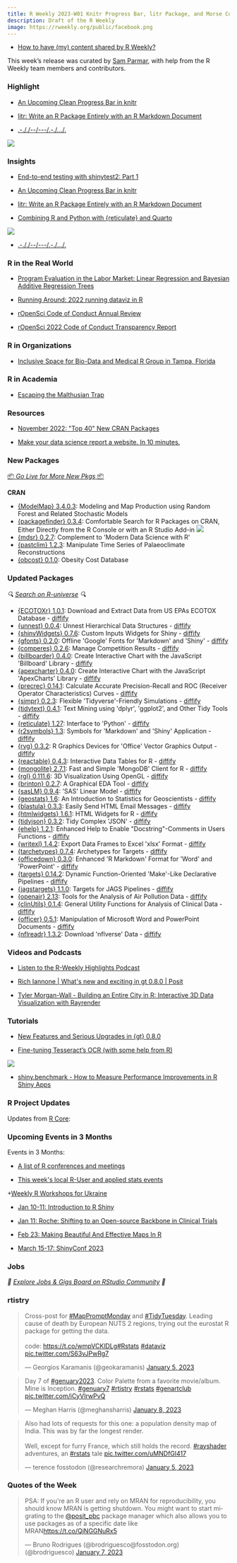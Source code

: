 ```yaml
---
title: R Weekly 2023-W01 Knitr Progress Bar, litr Package, and Morse Code in R
description: Draft of the R Weekly
image: https://rweekly.org/public/facebook.png
---
```



+ [How to have (my) content shared by R Weekly?](https://github.com/rweekly/rweekly.org#how-to-have-my-content-shared-by-r-weekly)

This week’s release was curated by [Sam Parmar](www.github.com/parmsam), with help from the R Weekly team members and contributors.



###  Highlight

+ [An Upcoming Clean Progress Bar in knitr](https://yihui.org/en/2023/01/knitr-progress-bar/)

+ [litr: Write an R Package Entirely with an R Markdown Document](https://yihui.org/en/2023/01/litr-package/)

+ [.-././--/---/.-./.../.](https://www.rostrum.blog/2023/01/06/remorse/)

![](https://raw.githubusercontent.com/rweekly/image/master/2023/W01/morse_600.png)

### Insights

+ [End-to-end testing with shinytest2: Part 1](https://www.jumpingrivers.com/blog/end-to-end-testing-shinytest2-part-1/)

+ [An Upcoming Clean Progress Bar in knitr](https://yihui.org/en/2023/01/knitr-progress-bar/)

+ [litr: Write an R Package Entirely with an R Markdown Document](https://yihui.org/en/2023/01/litr-package/)

+ [Combining R and Python with {reticulate} and Quarto](https://nrennie.rbind.io/blog/combining-r-and-python-with-reticulate-and-quarto/)

![](https://raw.githubusercontent.com/rweekly/image/master/2023/W01/and_600.jpg)

+ [.-././--/---/.-./.../.](https://www.rostrum.blog/2023/01/06/remorse/)

### R in the Real World

+ [Program Evaluation in the Labor Market: Linear Regression and Bayesian Additive Regression Trees](https://boiled-data.github.io/BartLabor.html)

+ [Running Around: 2022 running dataviz in R](https://quantixed.org/2023/01/02/running-around-2022-running-dataviz-in-r/)

+ [rOpenSci Code of Conduct Annual Review](https://ropensci.org/blog/2023/01/06/conduct2023/)

+ [rOpenSci 2022 Code of Conduct Transparency Report](https://ropensci.org/blog/2023/01/06/transparency2022/)

###  R in Organizations

+ [Inclusive Space for Bio-Data and Medical R Group in Tampa, Florida](https://www.r-consortium.org/blog/2023/01/06/inclusive-space-for-bio-data-and-medical-r-group-in-tampa-florida)

###  R in Academia

+ [Escaping the Malthusian Trap](https://kieranhealy.org/blog/archives/2023/01/08/escaping-the-malthusian-trap/)

###  Resources

+ [November 2022: "Top 40" New CRAN Packages](https://rviews.rstudio.com/2023/01/03/november-2022-top-40-new-cran-packages/)

+ [Make your data science report a website. In 10 minutes.](https://github.com/holtzy/data_analysis_website)


###  New Packages

<p class="added-hostname"><a href="https://rweekly.org/live" target="_blank" class="externalLink">📦 <i>Go Live for More New Pkgs</i> 📦</a></p>


**CRAN**

+ [{ModelMap} 3.4.0.3](https://cran.r-project.org/package=ModelMap): Modeling and Map Production using Random Forest and Related Stochastic Models
+ [{packagefinder} 0.3.4](https://cran.r-project.org/package=packagefinder): Comfortable Search for R Packages on CRAN, Either Directly from the R Console or with an R Studio Add-in
![](https://raw.githubusercontent.com/rweekly/image/master/2023/W01/packagefinder_600.png)
+ [{mdsr} 0.2.7](https://cran.r-project.org/package=mdsr): Complement to 'Modern Data Science with R'
+ [{pastclim} 1.2.3](https://cran.r-project.org/package=pastclim): Manipulate Time Series of Palaeoclimate Reconstructions
+ [{obcost} 0.1.0](https://cran.r-project.org/package=obcost): Obesity Cost Database


### Updated Packages

<i>🔍 [Search on R-universe](https://r-universe.dev/search/) 🔍</i>

+ [{ECOTOXr} 1.0.1](https://cran.r-project.org/package=ECOTOXr): Download and Extract Data from US EPAs ECOTOX Database - [diffify](https://diffify.com/R/ECOTOXr)
+ [{unnest} 0.0.4](https://cran.r-project.org/package=unnest): Unnest Hierarchical Data Structures - [diffify](https://diffify.com/R/unnest)
+ [{shinyWidgets} 0.7.6](https://cran.r-project.org/package=shinyWidgets): Custom Inputs Widgets for Shiny - [diffify](https://diffify.com/R/shinyWidgets)
+ [{gfonts} 0.2.0](https://cran.r-project.org/package=gfonts): Offline 'Google' Fonts for 'Markdown' and 'Shiny' - [diffify](https://diffify.com/R/gfonts)
+ [{comperes} 0.2.6](https://cran.r-project.org/package=comperes): Manage Competition Results - [diffify](https://diffify.com/R/comperes)
+ [{billboarder} 0.4.0](https://cran.r-project.org/package=billboarder): Create Interactive Chart with the JavaScript 'Billboard' Library - [diffify](https://diffify.com/R/billboarder)
+ [{apexcharter} 0.4.0](https://cran.r-project.org/package=apexcharter): Create Interactive Chart with the JavaScript 'ApexCharts' Library - [diffify](https://diffify.com/R/apexcharter)
+ [{precrec} 0.14.1](https://cran.r-project.org/package=precrec): Calculate Accurate Precision-Recall and ROC (Receiver Operator Characteristics) Curves - [diffify](https://diffify.com/R/precrec)
+ [{simpr} 0.2.3](https://cran.r-project.org/package=simpr): Flexible 'Tidyverse'-Friendly Simulations - [diffify](https://diffify.com/R/simpr)
+ [{tidytext} 0.4.1](https://cran.r-project.org/package=tidytext): Text Mining using 'dplyr', 'ggplot2', and Other Tidy Tools - [diffify](https://diffify.com/R/tidytext)
+ [{reticulate} 1.27](https://cran.r-project.org/package=reticulate): Interface to 'Python' - [diffify](https://diffify.com/R/reticulate)
+ [{r2symbols} 1.3](https://cran.r-project.org/package=r2symbols): Symbols for 'Markdown' and 'Shiny' Application - [diffify](https://diffify.com/R/r2symbols)
+ [{rvg} 0.3.2](https://cran.r-project.org/package=rvg): R Graphics Devices for 'Office' Vector Graphics Output - [diffify](https://diffify.com/R/rvg)
+ [{reactable} 0.4.3](https://cran.r-project.org/package=reactable): Interactive Data Tables for R - [diffify](https://diffify.com/R/reactable)
+ [{mongolite} 2.7.1](https://cran.r-project.org/package=mongolite): Fast and Simple 'MongoDB' Client for R - [diffify](https://diffify.com/R/mongolite)
+ [{rgl} 0.111.6](https://cran.r-project.org/package=rgl): 3D Visualization Using OpenGL - [diffify](https://diffify.com/R/rgl)
+ [{brinton} 0.2.7](https://cran.r-project.org/package=brinton): A Graphical EDA Tool - [diffify](https://diffify.com/R/brinton)
+ [{sasLM} 0.9.4](https://cran.r-project.org/package=sasLM): 'SAS' Linear Model - [diffify](https://diffify.com/R/sasLM)
+ [{geostats} 1.6](https://cran.r-project.org/package=geostats): An Introduction to Statistics for Geoscientists - [diffify](https://diffify.com/R/geostats)
+ [{blastula} 0.3.3](https://cran.r-project.org/package=blastula): Easily Send HTML Email Messages - [diffify](https://diffify.com/R/blastula)
+ [{htmlwidgets} 1.6.1](https://cran.r-project.org/package=htmlwidgets): HTML Widgets for R - [diffify](https://diffify.com/R/htmlwidgets)
+ [{tidyjson} 0.3.2](https://cran.r-project.org/package=tidyjson): Tidy Complex 'JSON' - [diffify](https://diffify.com/R/tidyjson)
+ [{ehelp} 1.2.1](https://cran.r-project.org/package=ehelp): Enhanced Help to Enable "Docstring"-Comments in Users Functions - [diffify](https://diffify.com/R/ehelp)
+ [{writexl} 1.4.2](https://cran.r-project.org/package=writexl): Export Data Frames to Excel 'xlsx' Format - [diffify](https://diffify.com/R/writexl)
+ [{tarchetypes} 0.7.4](https://cran.r-project.org/package=tarchetypes): Archetypes for Targets - [diffify](https://diffify.com/R/tarchetypes)
+ [{officedown} 0.3.0](https://cran.r-project.org/package=officedown): Enhanced 'R Markdown' Format for 'Word' and 'PowerPoint' - [diffify](https://diffify.com/R/officedown)
+ [{targets} 0.14.2](https://cran.r-project.org/package=targets): Dynamic Function-Oriented 'Make'-Like Declarative Pipelines - [diffify](https://diffify.com/R/targets)
+ [{jagstargets} 1.1.0](https://cran.r-project.org/package=jagstargets): Targets for JAGS Pipelines - [diffify](https://diffify.com/R/jagstargets)
+ [{openair} 2.13](https://cran.r-project.org/package=openair): Tools for the Analysis of Air Pollution Data - [diffify](https://diffify.com/R/openair)
+ [{clinUtils} 0.1.4](https://cran.r-project.org/package=clinUtils): General Utility Functions for Analysis of Clinical Data - [diffify](https://diffify.com/R/clinUtils)
+ [{officer} 0.5.1](https://cran.r-project.org/package=officer): Manipulation of Microsoft Word and PowerPoint Documents - [diffify](https://diffify.com/R/officer)
+ [{nflreadr} 1.3.2](https://cran.r-project.org/package=nflreadr): Download 'nflverse' Data - [diffify](https://diffify.com/R/nflreadr)

###  Videos and Podcasts

* [Listen to the R-Weekly Highlights Podcast](https://rweekly.fireside.fm/)

+ [Rich Iannone | What's new and exciting in gt 0.8.0 | Posit](https://www.youtube.com/watch?v=5bVVX7mzOk8)

+ [Tyler Morgan-Wall - Building an Entire City in R: Interactive 3D Data Visualization with Rayrender](https://www.youtube.com/watch?v=8NV5MxcaWR4)

###  Tutorials

+ [New Features and Serious Upgrades in {gt} 0.8.0](https://posit.co/blog/new-features-upgrades-in-gt-0-8-0/)

+ [Fine-tuning Tesseract’s OCR (with some help from R)](https://arcruz0.github.io/posts/finetuning-tess/)

![](https://raw.githubusercontent.com/rweekly/image/master/2023/W01/Tesseract_OCR_animation.gif)

+ [shiny.benchmark - How to Measure Performance Improvements in R Shiny Apps](https://appsilon.com/shiny-benchmark-measuring-app-performance/)

<!--<div class="post-more-begin></div><div class="post-more-end"></div>-->

###  R Project Updates

Updates from [R Core](http://developer.r-project.org/blosxom.cgi/R-devel/NEWS):

###  Upcoming Events in 3 Months

Events in 3 Months:


+ [A list of R conferences and meetings](https://jumpingrivers.github.io/meetingsR/events.html)

+ [This week's local R-User and applied stats events](https://community.rstudio.com/c/irl)

+[Weekly R Workshops for Ukraine](https://sites.google.com/view/dariia-mykhailyshyna/main/r-workshops-for-ukraine)

+ [Jan 10-11: Introduction to R Shiny](https://www.physalia-courses.org/courses-workshops/shiny/)

+ [Jan 11: Roche: Shifting to an Open-source Backbone in Clinical Trials](https://posit.co/blog/roche-shifting-to-an-open-source-backbone-in-clinical-trials/)

+ [Feb 23: Making Beautiful And Effective Maps In R](https://www.prstatistics.com/course/making-beautiful-and-effective-maps-in-r-mapr04/)

+ [March 15-17: ShinyConf 2023](https://shinyconf.appsilon.com/registration/?utm_medium=social&utm_source=twitter&utm_campaign=register-sm)

### Jobs

<i>💼 [Explore Jobs & Gigs Board on RStudio Community](https://community.rstudio.com/c/jobs/) 💼</i>

###  rtistry

<blockquote class="twitter-tweet"><p lang="en" dir="ltr">Cross-post for <a href="https://twitter.com/hashtag/MapPromptMonday?src=hash&amp;ref_src=twsrc%5Etfw">#MapPromptMonday</a> and <a href="https://twitter.com/hashtag/TidyTuesday?src=hash&amp;ref_src=twsrc%5Etfw">#TidyTuesday</a>. Leading cause of death by European NUTS 2 regions, trying out the eurostat R package for getting the data.<br><br>code: <a href="https://t.co/wmpVCKlDLg">https://t.co/wmpVCKlDLg</a><a href="https://twitter.com/hashtag/Rstats?src=hash&amp;ref_src=twsrc%5Etfw">#Rstats</a> <a href="https://twitter.com/hashtag/dataviz?src=hash&amp;ref_src=twsrc%5Etfw">#dataviz</a> <a href="https://t.co/S63vJPwRg7">pic.twitter.com/S63vJPwRg7</a></p>&mdash; Georgios Karamanis (@geokaramanis) <a href="https://twitter.com/geokaramanis/status/1611052804109635584?ref_src=twsrc%5Etfw">January 5, 2023</a></blockquote> <script async src="https://platform.twitter.com/widgets.js" charset="utf-8"></script>

<blockquote class="twitter-tweet"><p lang="en" dir="ltr">Day 7 of <a href="https://twitter.com/hashtag/genuary2023?src=hash&amp;ref_src=twsrc%5Etfw">#genuary2023</a>. Color Palette from a favorite movie/album. Mine is Inception. <a href="https://twitter.com/hashtag/genuary7?src=hash&amp;ref_src=twsrc%5Etfw">#genuary7</a> <a href="https://twitter.com/hashtag/rtistry?src=hash&amp;ref_src=twsrc%5Etfw">#rtistry</a> <a href="https://twitter.com/hashtag/rstats?src=hash&amp;ref_src=twsrc%5Etfw">#rstats</a> <a href="https://twitter.com/hashtag/genartclub?src=hash&amp;ref_src=twsrc%5Etfw">#genartclub</a> <a href="https://t.co/iCyVIrwPvQ">pic.twitter.com/iCyVIrwPvQ</a></p>&mdash; Meghan Harris (@meghansharris) <a href="https://twitter.com/meghansharris/status/1611884447887917056?ref_src=twsrc%5Etfw">January 8, 2023</a></blockquote> <script async src="https://platform.twitter.com/widgets.js" charset="utf-8"></script>

<blockquote class="twitter-tweet"><p lang="en" dir="ltr">Also had lots of requests for this one: a population density map of India. This was by far the longest render. <br><br>Well, except for furry France, which still holds the record. <a href="https://twitter.com/hashtag/rayshader?src=hash&amp;ref_src=twsrc%5Etfw">#rayshader</a> adventures, an <a href="https://twitter.com/hashtag/rstats?src=hash&amp;ref_src=twsrc%5Etfw">#rstats</a> tale <a href="https://t.co/uMNDfGl417">pic.twitter.com/uMNDfGl417</a></p>&mdash; terence fosstodon (@researchremora) <a href="https://twitter.com/researchremora/status/1611115019529322498?ref_src=twsrc%5Etfw">January 5, 2023</a></blockquote> <script async src="https://platform.twitter.com/widgets.js" charset="utf-8"></script>

###  Quotes of the Week

<blockquote class="twitter-tweet"><p lang="en" dir="ltr">PSA: If you&#39;re an R user and rely on MRAN for reproducibility, you should know MRAN is getting shutdown. You might want to start migrating to the <a href="https://twitter.com/posit_pbc?ref_src=twsrc%5Etfw">@posit_pbc</a> package manager which also allows you to use packages as of a specific date like MRAN<a href="https://t.co/QjNGGNuRx5">https://t.co/QjNGGNuRx5</a></p>&mdash; Bruno Rodrigues (@brodriguesco@fosstodon.org) (@brodriguesco) <a href="https://twitter.com/brodriguesco/status/1611714782653988865?ref_src=twsrc%5Etfw">January 7, 2023</a></blockquote> <script async src="https://platform.twitter.com/widgets.js" charset="utf-8"></script>
